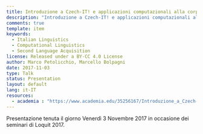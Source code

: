 ```yaml
---
title: Introduzione a Czech-IT! e applicazioni computazionali alla corpus linguistics
description: "Introduzione a Czech-IT! e applicazioni computazionali alla corpus linguistics"
comments: true
template: item
keywords: 
  - Italian Linguistics
  - Computational Linguistics
  - Second Language Acquisition
license: Released under a BY-CC 4.0 License
author: Marco Petolicchio, Marcello Bolpagni
date: 2017-11-03
type: Talk
status: Presentation
layout: default
lang: it-IT
resources:
  - academia : "https://www.academia.edu/35256167/Introduzione_a_Czech-IT_e_applicazioni_computazionali_alla_corpus_linguistics"
---
```


Presentazione tenuta il giorno Venerdì 3 Novembre 2017 in occasione dei seminari di Loquit 2017. 
